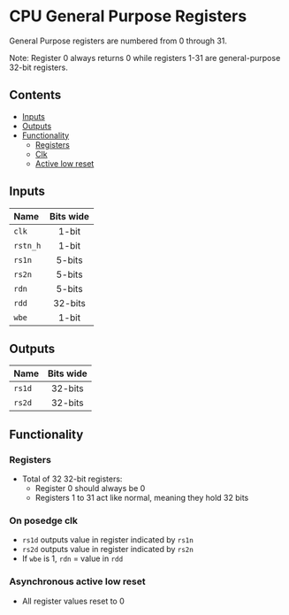 # CPU General Purpose Registers #
General Purpose registers are numbered from 0 through 31.

Note: Register 0 always returns 0 while registers 1-31 are general-purpose 32-bit registers.

## Contents
* [Inputs](#inputs)
* [Outputs](#outputs)
* [Functionality](#functionality)
  * [Registers](#registers)
  * [Clk](#on-posedge-clk)
  * [Active low reset](#asynchronous-active-low-reset)

## Inputs
|Name|Bits wide|
|:---|:---:|
|```clk```|1-bit|
|```rstn_h```|1-bit|
|```rs1n```|5-bits|
|```rs2n```|5-bits|
|```rdn```|5-bits|
|```rdd```|32-bits|
|```wbe```|1-bit|


## Outputs
|Name|Bits wide|
|:---|:---:|
|```rs1d```|32-bits|
|```rs2d```|32-bits|

## Functionality
### Registers
  * Total of 32 32-bit registers:
    * Register 0 should always be 0
    * Registers 1 to 31 act like normal, meaning they hold 32 bits
### On posedge clk
  * ```rs1d``` outputs value in register indicated by ```rs1n```
  * ```rs2d``` outputs value in register indicated by ```rs2n```
  * If ```wbe``` is 1, ```rdn``` = value in ```rdd```
### Asynchronous active low reset
  * All register values reset to 0
